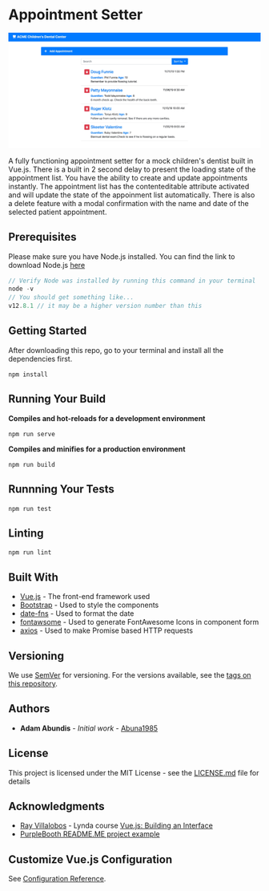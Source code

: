 # Appointment Setter

![alt_text](appointment-setter.jpg "Appointment Setter Screenshot")

A fully functioning appointment setter for a mock children's dentist built in Vue.js. There is a built in 2 second delay to present the loading state of the appointment list. You have the ability to create and update appointments instantly. The appointment list has the contenteditable attribute activated and will update the state of the appoinment list automatically. There is also a delete feature with a modal confirmation with the name and date of the selected patient appointment.

## Prerequisites

Please make sure you have Node.js installed. You can find the link to download Node.js [here](https://nodejs.org/en/)

```javascript
// Verify Node was installed by running this command in your terminal
node -v
// You should get something like...
v12.8.1 // it may be a higher version number than this
```

## Getting Started

After downloading this repo, go to your terminal and install all the dependencies first.

```
npm install
```

## Running Your Build

**Compiles and hot-reloads for a development environment**
```
npm run serve
```

**Compiles and minifies for a production environment**
```
npm run build
```

## Runnning Your Tests
```
npm run test
```

## Linting 
```
npm run lint
```

## Built With

* [Vue.js](https://vuejs.org) - The front-end framework used
* [Bootstrap](https://getbootstrap.com) - Used to style the components
* [date-fns](https://date-fns.org) - Used to format the date
* [fontawsome](https://fontawesome.com/start) - Used to generate FontAwesome Icons in component form
* [axios](https://www.npmjs.com/package/axios) - Used to make Promise based HTTP requests

## Versioning

We use [SemVer](http://semver.org/) for versioning. For the versions available, see the [tags on this repository](https://github.com/your/project/tags). 

## Authors

* **Adam Abundis** - *Initial work* - [Abuna1985](https://github.com/Abuna1985)

## License

This project is licensed under the MIT License - see the [LICENSE.md](LICENSE.md) file for details

## Acknowledgments

* [Ray Villalobos](https://github.com/planetoftheweb) - Lynda course [Vue.js: Building an Interface](https://github.com/planetoftheweb/vue-interface)
* [PurpleBooth README.ME project example](https://gist.github.com/PurpleBooth/109311bb0361f32d87a2)

## Customize Vue.js Configuration
See [Configuration Reference](https://cli.vuejs.org/config/).
